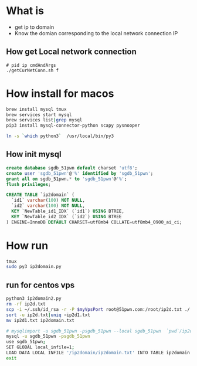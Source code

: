 # What is
- get ip to domain
- Know the domian corresponding to the local network connection IP
## How get Local network connection
```
# pid ip cmdAndArgs
./getCurNetConn.sh f
```

# How install for macos
```bash
brew install mysql tmux
brew services start mysql
brew services list|grep mysql
pip3 install mysql-connector-python scapy pysnooper

ln -s `which python3`  /usr/local/bin/py3
```

## How init mysql
```sql
create database sgdb_51pwn default charset 'utf8';
create user 'sgdb_51pwn'@'%' identified by 'sgdb_51pwn';
grant all on sgdb_51pwn.* to 'sgdb_51pwn'@'%';
flush privileges;

CREATE TABLE `ip2domain` (
  `id1` varchar(100) NOT NULL,
  `id2` varchar(100) NOT NULL,
  KEY `NewTable_id1_IDX` (`id1`) USING BTREE,
  KEY `NewTable_id2_IDX` (`id2`) USING BTREE
) ENGINE=InnoDB DEFAULT CHARSET=utf8mb4 COLLATE=utf8mb4_0900_ai_ci;

```

# How run
```bash
tmux
sudo py3 ip2domain.py

```
## run for centos vps  
```bash
python3 ip2domain2.py
rm -rf ip2d.txt
scp -i ~/.ssh/id_rsa -r -P $myVpsPort root@51pwn.com:/root/ip2d.txt ./
sort -u ip2d.txt|uniq >ip2d1.txt
mv ip2d1.txt ip2domain.txt

# mysqlimport -u sgdb_51pwn -psgdb_51pwn --local sgdb_51pwn  `pwd`/ip2domain.txt
mysql -u sgdb_51pwn -psgdb_51pwn
use sgdb_51pwn;
SET GLOBAL local_infile=1;
LOAD DATA LOCAL INFILE '/ip2domain/ip2domain.txt' INTO TABLE ip2domain FIELDS TERMINATED BY ' ' LINES TERMINATED BY '\n';
exit
```
